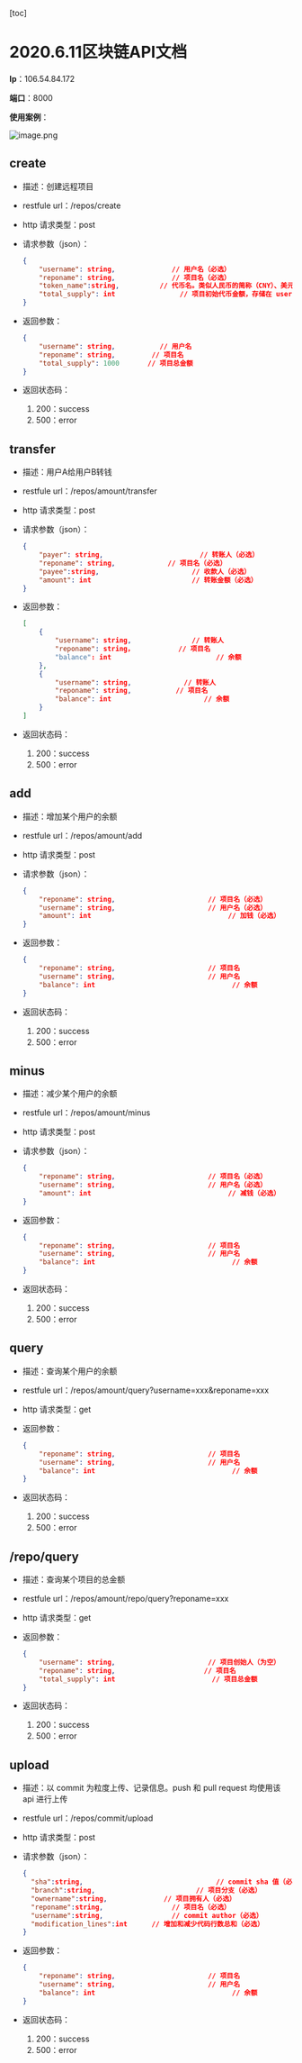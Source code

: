 [toc]

# 2020.6.11区块链API文档

**Ip**：106.54.84.172

**端口**：8000

**使用案例**：

![image.png](http://ww1.sinaimg.cn/large/006alGmrgy1gfk73q6ukaj31f10q8tbf.jpg)

## create

- 描述：创建远程项目

- restfule url：/repos/create

- http 请求类型：post

- 请求参数（json）：

  ```json
  {
      "username": string,              // 用户名（必选）
      "reponame": string,              // 项目名（必选）
      "token_name":string,          // 代币名。类似人民币的简称（CNY）、美元（USD）
      "total_supply": int                // 项目初始代币金额，存储在 username 账号中
  }
  ```

- 返回参数：

  ```json
  {
      "username": string,           // 用户名
      "reponame": string,         // 项目名
      "total_supply": 1000       // 项目总金额
  }
  ```

- 返回状态码：

  1. 200：success
  2. 500：error

## transfer

- 描述：用户A给用户B转钱

- restfule url：/repos/amount/transfer

- http 请求类型：post

- 请求参数（json）：

  ```json
  {
      "payer": string,                        // 转账人（必选）
      "reponame": string,             // 项目名（必选）
      "payee":string,                       // 收款人（必选）
      "amount": int                         // 转账金额（必选）
  }
  ```

- 返回参数：

  ```json
  [
      {
          "username": string,               // 转账人
          "reponame": string，           // 项目名
          "balance": int                          // 余额
      },
      {
          "username": string,             // 转账人
          "reponame": string,           // 项目名
          "balance": int                       // 余额
      }
  ]
  ```

- 返回状态码：

  1. 200：success
  2. 500：error

## add

- 描述：增加某个用户的余额

- restfule url：/repos/amount/add

- http 请求类型：post

- 请求参数（json）：

  ```json
  {
      "reponame": string,                       // 项目名（必选）
      "username": string,                       // 用户名（必选）
      "amount": int                                  // 加钱（必选）
  }
  ```

- 返回参数：

  ```json
  {
      "reponame": string,                       // 项目名
      "username": string,                       // 用户名
      "balance": int                                  // 余额
  }
  ```

- 返回状态码：

  1. 200：success
  2. 500：error

## minus

- 描述：减少某个用户的余额

- restfule url：/repos/amount/minus

- http 请求类型：post

- 请求参数（json）：

  ```json
  {
      "reponame": string,                       // 项目名（必选）
      "username": string,                       // 用户名（必选）
      "amount": int                                  // 减钱（必选）
  }
  ```

- 返回参数：

  ```json
  {
      "reponame": string,                       // 项目名
      "username": string,                       // 用户名
      "balance": int                                  // 余额
  }
  ```

- 返回状态码：

  1. 200：success
  2. 500：error

## query

- 描述：查询某个用户的余额

- restfule url：/repos/amount/query?username=xxx&reponame=xxx

- http 请求类型：get

- 返回参数：

  ```json
  {
      "reponame": string,                       // 项目名
      "username": string,                       // 用户名
      "balance": int                                  // 余额
  }
  ```

- 返回状态码：

  1. 200：success
  2. 500：error

## /repo/query

- 描述：查询某个项目的总金额

- restfule url：/repos/amount/repo/query?reponame=xxx

- http 请求类型：get

- 返回参数：

  ```json
  {
      "username": string,                       // 项目创始人（为空）
      "reponame": string,                      // 项目名
      "total_supply": int                        // 项目总金额
  }
  ```

- 返回状态码：

  1. 200：success
  2. 500：error

## upload

- 描述：以 commit 为粒度上传、记录信息。push 和 pull request 均使用该 api 进行上传

- restfule url：/repos/commit/upload

- http 请求类型：post

- 请求参数（json）：

  ```json
  {
  	"sha":string,                                 // commit sha 值（必选）
  	"branch":string,                         // 项目分支（必选）
  	"ownername":string,              // 项目拥有人（必选）
  	"reponame":string,                 // 项目名（必选）
  	"username":string,                 // commit author（必选）
  	"modification_lines":int      // 增加和减少代码行数总和（必选）
  }
  ```

  

- 返回参数：

  ```json
  {
      "reponame": string,                       // 项目名
      "username": string,                       // 用户名
      "balance": int                                  // 余额
  }
  ```

- 返回状态码：

  1. 200：success
  2. 500：error

